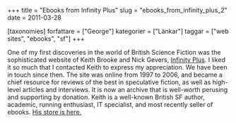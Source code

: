 +++
title = "Ebooks from Infinity Plus"
slug = "ebooks_from_infinity_plus_2"
date = 2011-03-28

[taxonomies]
forfattare = ["George"]
kategorier = ["Länkar"]
taggar = ["web sites", "ebooks", "sf"]
+++

One of my first discoveries in the world of British Science Fiction was the sophisticated website of Keith Brooke and Nick Gevers, <a href="http://www.infinityplus.co.uk/">Infinity Plus</a>. I liked it so much that I contacted Keith to express my appreciation. We have been in touch since then. The site was online from 1997 to 2006, and became a chief resource for reviews of the best in speculative fiction, as well as high-level articles and interviews. It is now an archive that is well-worth perusing and supporting by donation. Keith is a well-known British SF author, academic, running enthusiast, IT specialist, and most recently seller of ebooks. <a href="http://www.infinityplus.co.uk/books/">His store is here.</a>
